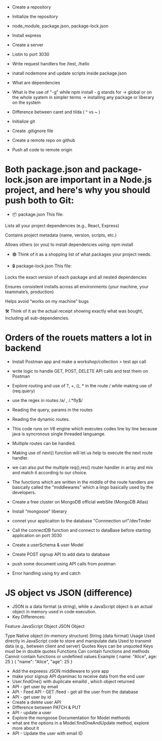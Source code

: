 - Create a repository
- Initialize the repository
- node_module, package.json, package-lock.json
- Install express
- Create a server
- Listin to port 3030
- Write request handlers foe /test, /hello
- inatall nodemone and update scripts inside package.json 
- What are dependencies
- What is the use of "-g" while npm install - g stands for -> global or on the whole syatem in simpler terms -> installing any package or liberary on the system
- Difference between caret and tilda ( ^ vs ~ )

- Initialize git 
- Create .gitignore file
- Create a remote repo on github
- Push all code to remote origin

# Both package.json and package-lock.json are important in a Node.js project, and here's why you should push both to Git:

- 📦 package.json
This file:

Lists all your project dependencies (e.g., React, Express)

Contains project metadata (name, version, scripts, etc.)

Allows others (or you) to install dependencies using: npm install

- 🟢 Think of it as a shopping list of what packages your project needs.

- 🔒 package-lock.json
This file:

Locks the exact version of each package and all nested dependencies

Ensures consistent installs across all environments (your machine, your teammate’s, production)

Helps avoid “works on my machine” bugs

🛠️ Think of it as the actual receipt showing exactly what was bought, including all sub-dependencies.

# Orders of the rouets matters a lot in backend 

- Install Postman app and make a workshop/collection > test api call 
- write logic to handle GET, POST, DELETE API calls and test them on Postman
- Explore routing and use of ?, +, (), * in the route / while making use of (req.query)
- use the regex in routes /a/ , /.*fly$/ 
- Reading the query, params in the routes
- Reading the dynamic routes.

- This code runs on V8 engine which executes codes line by line because java is syncronous single threaded languange.
- Multiple routes can be handled.
- Making use of next() function will let us help to execute the next route handler.
- we can also put the multiple req(),res() router handler in array and mix and match it according to our choice.
- The functions which are written in the middle of the route handlers are basically called the "middlewares" which a lingo basically used by the developers.

- Create a free cluster on MongoDB official webSite (MongoDB Atlas)
- Install "mongoose" liberary
- connet your application to the database "Connnection url"/devTinder
- Call the connectDB function and connect to dataBase before starting application on port 3030
- Create a userSchema & user Model 
- Create POST signup API to add data to database 
- push some document using API calls from postman
- Error handling using try and catch

# JS object vs JSON (difference)
- JSON is a data format (a string), while a JavaScript object is an actual object in memory used in code execution.
- Key Differences:

Feature	   JavaScript Object	                                            JSON Object

Type	   Native object (in-memory structure)	                            String (data format)
Usage	   Used directly in JavaScript code to store and manipulate data	Used to transmit data (e.g., between client and server)
Quotes	   Keys can be unquoted	                                            Keys must be in double quotes
Functions  Can contain functions and methods	                            Cannot contain functions or undefined values
Example	   { name: "Alice", age: 25 }	                                    { "name": "Alice", "age": 25 }

- Add the expreess JSON middleware to yore app
- make your signup API dyanimac to receive data from the end user
- User.findOne() with duplicate emailId , which object returned 
- API - get user by email
- API - Feed API - GET /feed - get all the user from the database 
- API - get user by id
- Create a delete user API
- DIfference between PATCH & PUT 
- API - update a user 
- Explore the mongoose Documentation for Model methords
- what are the options in a Model.findOneAndUpdate method, explore more about it 
- API - Update the user with email ID


